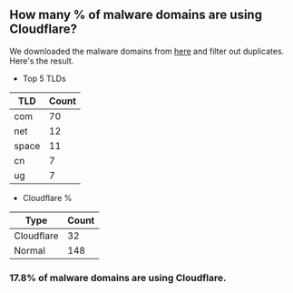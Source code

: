 ## How many % of malware domains are using Cloudflare?


We downloaded the malware domains from [here](https://urlhaus.abuse.ch) and filter out duplicates.
Here's the result.


[//]: # (start replacement)


- Top 5 TLDs

| TLD | Count |
| --- | --- |
| com | 70 |
| net | 12 |
| space | 11 |
| cn | 7 |
| ug | 7 |


- Cloudflare %

| Type | Count |
| --- | --- |
| Cloudflare | 32 |
| Normal | 148 |


### 17.8% of malware domains are using Cloudflare.